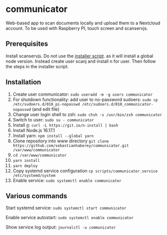 # communicator

Web-based app to scan documents locally and upload them to a Nextcloud account.
To be used with Raspberry PI, touch screen and scanservjs.

## Prerequisites

Install scanservjs. Do not use the [installer script](https://raw.githubusercontent.com/sbs20/scanservjs/master/packages/server/installer.sh).
as it will install a global node version. Instead create user scanj and install n for user.
Then follow the steps in the installer script.

## Installation

1. Create user communicator: `sudo useradd -m -g users communicator`
2. For shutdown functionality: add user to no-password sudoers: `sudo cp /etc/sudoers.d/010_pi-nopasswd /etc/sudoers.d/010_communicator-nopasswd` (and edit file)
3. Change user login shell to zsh: `sudo chsh -s /usr/bin/zsh communicator`
4. Switch to user: `sudo su - communicator`
5. Install [n](https://www.npmjs.com/package/n): `curl -L https://git.io/n-install | bash`
6. Install Node.js 16.17.1
7. Install yarn: `npm install --global yarn`
8. Clone repository into www directory `git clone https://github.com/sebastianhaberey/communicator.git /var/www/communicator`
9. `cd /var/www/communicator`
10. `yarn install`
11. `yarn deploy`
12. Copy systemd service configuration `cp scripts/communicator.service /etc/systemd/system`
13. Enable service: `sudo systemctl enable communicator`

## Various commands

Start systemd service:
`sudo systemctl start communicator`

Enable service autostart:
`sudo systemctl enable communicator`

Show service log output:
`journalctl -u communicator`